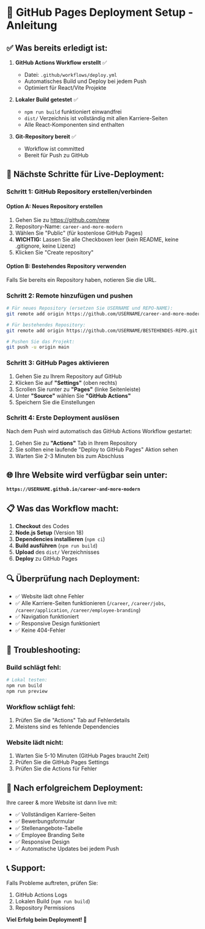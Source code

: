 # 🚀 GitHub Pages Deployment Setup - Anleitung

## ✅ Was bereits erledigt ist:

1. **GitHub Actions Workflow erstellt** ✅
   - Datei: `.github/workflows/deploy.yml`
   - Automatisches Build und Deploy bei jedem Push
   - Optimiert für React/Vite Projekte

2. **Lokaler Build getestet** ✅
   - `npm run build` funktioniert einwandfrei
   - `dist/` Verzeichnis ist vollständig mit allen Karriere-Seiten
   - Alle React-Komponenten sind enthalten

3. **Git-Repository bereit** ✅
   - Workflow ist committed
   - Bereit für Push zu GitHub

## 🔧 Nächste Schritte für Live-Deployment:

### **Schritt 1: GitHub Repository erstellen/verbinden**

#### Option A: Neues Repository erstellen
1. Gehen Sie zu https://github.com/new
2. Repository-Name: `career-and-more-modern`
3. Wählen Sie "Public" (für kostenlose GitHub Pages)
4. **WICHTIG:** Lassen Sie alle Checkboxen leer (kein README, keine .gitignore, keine Lizenz)
5. Klicken Sie "Create repository"

#### Option B: Bestehendes Repository verwenden
Falls Sie bereits ein Repository haben, notieren Sie die URL.

### **Schritt 2: Remote hinzufügen und pushen**

```bash
# Für neues Repository (ersetzen Sie USERNAME und REPO-NAME):
git remote add origin https://github.com/USERNAME/career-and-more-modern.git

# Für bestehendes Repository:
git remote add origin https://github.com/USERNAME/BESTEHENDES-REPO.git

# Pushen Sie das Projekt:
git push -u origin main
```

### **Schritt 3: GitHub Pages aktivieren**

1. Gehen Sie zu Ihrem Repository auf GitHub
2. Klicken Sie auf **"Settings"** (oben rechts)
3. Scrollen Sie runter zu **"Pages"** (linke Seitenleiste)
4. Unter **"Source"** wählen Sie **"GitHub Actions"**
5. Speichern Sie die Einstellungen

### **Schritt 4: Erste Deployment auslösen**

Nach dem Push wird automatisch das GitHub Actions Workflow gestartet:
1. Gehen Sie zu **"Actions"** Tab in Ihrem Repository
2. Sie sollten eine laufende "Deploy to GitHub Pages" Aktion sehen
3. Warten Sie 2-3 Minuten bis zum Abschluss

## 🌐 Ihre Website wird verfügbar sein unter:

**`https://USERNAME.github.io/career-and-more-modern`**

## 📋 Was das Workflow macht:

1. **Checkout** des Codes
2. **Node.js Setup** (Version 18)
3. **Dependencies installieren** (`npm ci`)
4. **Build ausführen** (`npm run build`)
5. **Upload** des `dist/` Verzeichnisses
6. **Deploy** zu GitHub Pages

## 🔍 Überprüfung nach Deployment:

- ✅ Website lädt ohne Fehler
- ✅ Alle Karriere-Seiten funktionieren (`/career`, `/career/jobs`, `/career/application`, `/career/employee-branding`)
- ✅ Navigation funktioniert
- ✅ Responsive Design funktioniert
- ✅ Keine 404-Fehler

## 🚨 Troubleshooting:

### Build schlägt fehl:
```bash
# Lokal testen:
npm run build
npm run preview
```

### Workflow schlägt fehl:
1. Prüfen Sie die "Actions" Tab auf Fehlerdetails
2. Meistens sind es fehlende Dependencies

### Website lädt nicht:
1. Warten Sie 5-10 Minuten (GitHub Pages braucht Zeit)
2. Prüfen Sie die GitHub Pages Settings
3. Prüfen Sie die Actions für Fehler

## 🎯 Nach erfolgreichem Deployment:

Ihre career & more Website ist dann live mit:
- ✅ Vollständigen Karriere-Seiten
- ✅ Bewerbungsformular
- ✅ Stellenangebote-Tabelle
- ✅ Employee Branding Seite
- ✅ Responsive Design
- ✅ Automatische Updates bei jedem Push

## 📞 Support:

Falls Probleme auftreten, prüfen Sie:
1. GitHub Actions Logs
2. Lokalen Build (`npm run build`)
3. Repository Permissions

**Viel Erfolg beim Deployment! 🚀**
